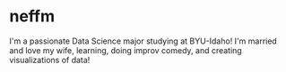 # neffm
I'm a passionate Data Science major studying at BYU-Idaho! I'm married and love my wife, learning, doing improv comedy, and creating visualizations of data!
